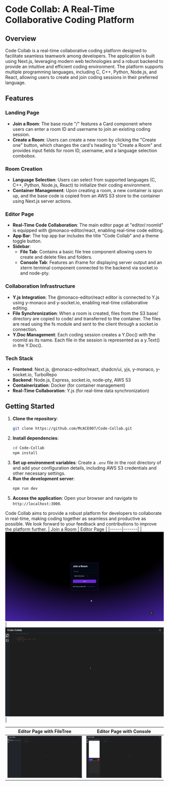 # Code Collab: A Real-Time Collaborative Coding Platform

## Overview
Code Collab is a real-time collaborative coding platform designed to facilitate seamless teamwork among developers. The application is built using Next.js, leveraging modern web technologies and a robust backend to provide an intuitive and efficient coding environment. The platform supports multiple programming languages, including C, C++, Python, Node.js, and React, allowing users to create and join coding sessions in their preferred language.

## Features

### Landing Page
- **Join a Room**: The base route "/" features a Card component where users can enter a room ID and username to join an existing coding session.
- **Create a Room**: Users can create a new room by clicking the "Create one" button, which changes the card's heading to "Create a Room" and provides input fields for room ID, username, and a language selection combobox.

### Room Creation
- **Language Selection**: Users can select from supported languages (C, C++, Python, Node.js, React) to initialize their coding environment.
- **Container Management**: Upon creating a room, a new container is spun up, and the base code is copied from an AWS S3 store to the container using Next.js server actions.

### Editor Page
- **Real-Time Code Collaboration**: The main editor page at "editor/:roomId" is equipped with @monaco-editor/react, enabling real-time code editing.
- **App Bar**: The top app bar includes the title "Code Collab" and a theme toggle button.
- **Sidebar**: 
  - **File Tab**: Contains a basic file tree component allowing users to create and delete files and folders.
  - **Console Tab**: Features an iframe for displaying server output and an xterm terminal component connected to the backend via socket.io and node-pty.

### Collaboration Infrastructure
- **Y.js Integration**: The @monaco-editor/react editor is connected to Y.js using y-monaco and y-socket.io, enabling real-time collaborative editing.
- **File Synchronization**: When a room is created, files from the S3 base/<language> directory are copied to code/<roomId> and transferred to the container. The files are read using the fs module and sent to the client through a socket.io connection.
- **Y.Doc Management**: Each coding session creates a Y.Doc() with the roomId as its name. Each file in the session is represented as a y.Text() in the Y.Doc().

### Tech Stack
- **Frontend**: Next.js, @monaco-editor/react, shadcn/ui, yjs, y-monaco, y-socket.io, TurboRepo
- **Backend**: Node.js, Express, socket.io, node-pty, AWS S3
- **Containerization**: Docker (for container management)
- **Real-Time Collaboration**: Y.js (for real-time data synchronization)

## Getting Started
1. **Clone the repository**: 
    ```bash
    git clone https://github.com/McACE007/Code-Collab.git
    ```
2. **Install dependencies**:
    ```bash
    cd Code-Collab
    npm install
    ```
3. **Set up environment variables**:
   Create a `.env` file in the root directory of and add your configuration details, including AWS S3 credentials and other necessary settings.
4. **Run the development server**:
    ```bash
    npm run dev
    ```
5. **Access the application**:
   Open your browser and navigate to `http://localhost:3000`.

Code Collab aims to provide a robust platform for developers to collaborate in real-time, making coding together as seamless and productive as possible. We look forward to your feedback and contributions to improve the platform further.
 | Join a Room | Editor Page |
|------|-------|
|<img src="./screenshots/join-a-room.png" width="600">|<img src="screenshots/editor.png" width="600">|

| Editor Page with FileTree  | Editor Page with Console  |
|------|-------|
|<img src="./screenshots/editor-with-filetree.png" width="600">|<img src="screenshots/editor-with-console.png" width="600">|
